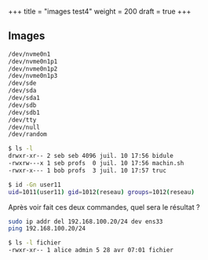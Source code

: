 +++
title = "images test4"
weight = 200
draft = true
+++

## Images

```bash
/dev/nvme0n1
/dev/nvme0n1p1
/dev/nvme0n1p2
/dev/nvme0n1p3
/dev/sde
/dev/sda
/dev/sda1
/dev/sdb
/dev/sdb1
/dev/tty
/dev/null
/dev/random
```


```bash
$ ls -l
drwxr-xr-- 2 seb seb 4096 juil. 10 17:56 bidule
-rwxrw---x 1 seb profs  0 juil. 10 17:56 machin.sh
-rwxr-x--- 1 bob profs  3 juil. 10 17:57 truc
```

```bash
$ id -Gn user11
uid=1011(user11) gid=1012(reseau) groups=1012(reseau)
```

Après voir fait ces deux commandes, quel sera le résultat ?
```bash
sudo ip addr del 192.168.100.20/24 dev ens33
ping 192.168.100.20/24
```

```bash
$ ls -l fichier
-rwxr-xr-- 1 alice admin 5 28 avr 07:01 fichier
```

